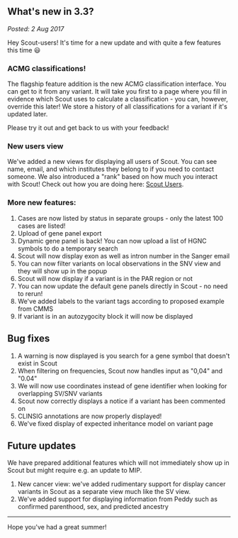 ## What's new in 3.3?

_Posted: 2 Aug 2017_

Hey Scout-users! It's time for a new update and with quite a few features this time 😃

### ACMG classifications!

The flagship feature addition is the new ACMG classification interface. You can get to it from any variant. It will take you first to a page where you fill in evidence which Scout uses to calculate a classification - you can, however, override this later! We store a history of all classifications for a variant if it's updated later.

Please try it out and get back to us with your feedback!

### New users view

We've added a new views for displaying all users of Scout. You can see name, email, and which institutes they belong to if you need to contact someone. We also introduced a "rank" based on how much you interact with Scout! Check out how you are doing here: [Scout Users](https://clinical-db.scilifelab.se:8083/users).

### More new features:

1. Cases are now listed by status in separate groups - only the latest 100 cases are listed!
2. Upload of gene panel export
3. Dynamic gene panel is back! You can now upload a list of HGNC symbols to do a temporary search
4. Scout will now display exon as well as intron number in the Sanger email
5. You can now filter variants on local observations in the SNV view and they will show up in the popup
6. Scout will now display if a variant is in the PAR region or not
7. You can now update the default gene panels directly in Scout - no need to rerun!
8. We've added labels to the variant tags according to proposed example from CMMS
9. If variant is in an autozygocity block it will now be displayed

## Bug fixes

1. A warning is now displayed is you search for a gene symbol that doesn't exist in Scout
2. When filtering on frequencies, Scout now handles input as "0,04" and "0.04"
3. We will now use coordinates instead of gene identifier when looking for overlapping SV/SNV variants
4. Scout now correctly displays a notice if a variant has been commented on
5. CLINSIG annotations are now properly displayed!
6. We've fixed display of expected inheritance model on variant page

## Future updates

We have prepared additional features which will not immediately show up in Scout but might require e.g. an update to MIP.

1. New cancer view: we've added rudimentary support for display cancer variants in Scout as a separate view much like the SV view.
2. We've added support for displaying information from Peddy such as confirmed parenthood, sex, and predicted ancestry

--------------------------------

Hope you've had a great summer!
